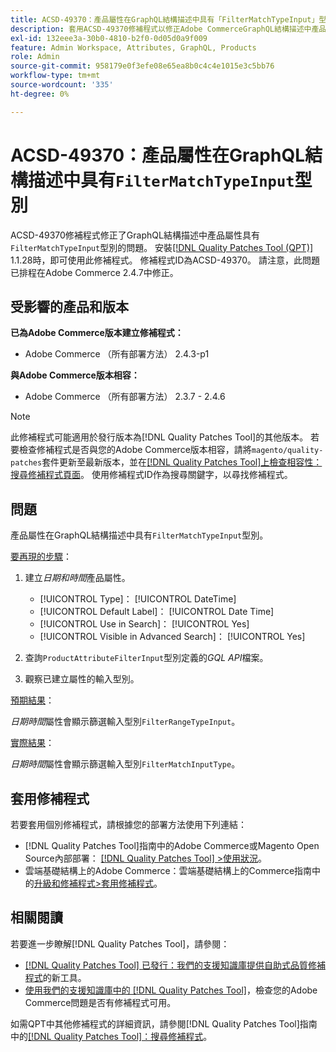 ```yaml
---
title: ACSD-49370：產品屬性在GraphQL結構描述中具有「FilterMatchTypeInput」型別
description: 套用ACSD-49370修補程式以修正Adobe CommerceGraphQL結構描述中產品屬性具有「FilterMatchTypeInput」型別的問題。
exl-id: 132eee3a-30b0-4810-b2f0-0d05d0a9f009
feature: Admin Workspace, Attributes, GraphQL, Products
role: Admin
source-git-commit: 958179e0f3efe08e65ea8b0c4c4e1015e3c5bb76
workflow-type: tm+mt
source-wordcount: '335'
ht-degree: 0%

---
```


# ACSD-49370：產品屬性在GraphQL結構描述中具有`FilterMatchTypeInput`型別

ACSD-49370修補程式修正了GraphQL結構描述中產品屬性具有`FilterMatchTypeInput`型別的問題。 安裝[[!DNL Quality Patches Tool (QPT)]](/help/announcements/adobe-commerce-announcements/magento-quality-patches-released-new-tool-to-self-serve-quality-patches.md) 1.1.28時，即可使用此修補程式。 修補程式ID為ACSD-49370。 請注意，此問題已排程在Adobe Commerce 2.4.7中修正。

## 受影響的產品和版本

**已為Adobe Commerce版本建立修補程式：**

* Adobe Commerce （所有部署方法） 2.4.3-p1

**與Adobe Commerce版本相容：**

* Adobe Commerce （所有部署方法） 2.3.7 - 2.4.6

>[!NOTE]
>
>此修補程式可能適用於發行版本為[!DNL Quality Patches Tool]的其他版本。 若要檢查修補程式是否與您的Adobe Commerce版本相容，請將`magento/quality-patches`套件更新至最新版本，並在[[!DNL Quality Patches Tool]上檢查相容性：搜尋修補程式頁面](https://experienceleague.adobe.com/tools/commerce-quality-patches/index.html?lang=zh-Hant)。 使用修補程式ID作為搜尋關鍵字，以尋找修補程式。

## 問題

產品屬性在GraphQL結構描述中具有`FilterMatchTypeInput`型別。

<u>要再現的步驟</u>：

1. 建立&#x200B;*日期和時間*&#x200B;產品屬性。

   * [!UICONTROL Type]： [!UICONTROL DateTime]
   * [!UICONTROL Default Label]： [!UICONTROL Date Time]
   * [!UICONTROL Use in Search]： [!UICONTROL Yes]
   * [!UICONTROL Visible in Advanced Search]： [!UICONTROL Yes]

1. 查詢`ProductAttributeFilterInput`型別定義的&#x200B;*GQL API*&#x200B;檔案。
1. 觀察已建立屬性的輸入型別。

<u>預期結果</u>：

*日期時間*&#x200B;屬性會顯示篩選輸入型別`FilterRangeTypeInput`。

<u>實際結果</u>：

*日期時間*&#x200B;屬性會顯示篩選輸入型別`FilterMatchInputType`。

## 套用修補程式

若要套用個別修補程式，請根據您的部署方法使用下列連結：

* [!DNL Quality Patches Tool]指南中的Adobe Commerce或Magento Open Source內部部署： [[!DNL Quality Patches Tool] >使用狀況](https://experienceleague.adobe.com/docs/commerce-operations/tools/quality-patches-tool/usage.html?lang=zh-Hant)。
* 雲端基礎結構上的Adobe Commerce：雲端基礎結構上的Commerce指南中的[升級和修補程式>套用修補程式](https://experienceleague.adobe.com/docs/commerce-cloud-service/user-guide/develop/upgrade/apply-patches.html?lang=zh-Hant)。

## 相關閱讀

若要進一步瞭解[!DNL Quality Patches Tool]，請參閱：

* [[!DNL Quality Patches Tool] 已發行：我們的支援知識庫提供自助式品質修補程式](/help/announcements/adobe-commerce-announcements/magento-quality-patches-released-new-tool-to-self-serve-quality-patches.md)的新工具。
* [使用我們的支援知識庫中的 [!DNL Quality Patches Tool]](/help/support-tools/patches-available-in-qpt-tool/check-patch-for-magento-issue-with-magento-quality-patches.md)，檢查您的Adobe Commerce問題是否有修補程式可用。

如需QPT中其他修補程式的詳細資訊，請參閱[!DNL Quality Patches Tool]指南中的[[!DNL Quality Patches Tool]：搜尋修補程式](https://experienceleague.adobe.com/tools/commerce-quality-patches/index.html?lang=zh-Hant)。
